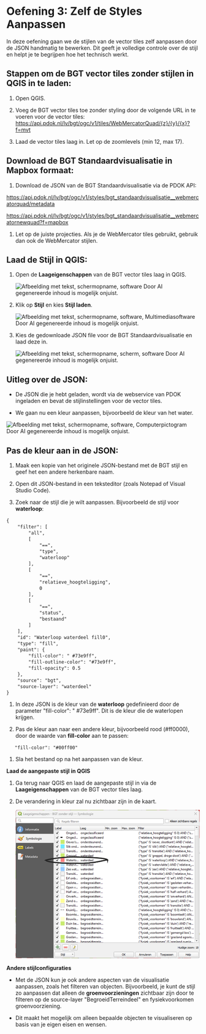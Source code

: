 # Oefening 3: Zelf de Styles Aanpassen

In deze oefening gaan we de stijlen van de vector tiles zelf aanpassen door de
JSON handmatig te bewerken. Dit geeft je volledige controle over de stijl en
helpt je te begrijpen hoe het technisch werkt.

## Stappen om de BGT vector tiles zonder stijlen in QGIS in te laden:

1.  Open QGIS.

2.  Voeg de BGT vector tiles toe zonder styling door de volgende URL in te
    voeren voor de vector tiles:
    https://api.pdok.nl/lv/bgt/ogc/v1/tiles/WebMercatorQuad/{z}/{y}/{x}?f=mvt

3.  Laad de vector tiles laag in. Let op de zoomlevels (min 12, max 17).

## Download de BGT Standaardvisualisatie in Mapbox formaat:

1.  Download de JSON van de BGT Standaardvisualisatie via de PDOK API:

<https://api.pdok.nl/lv/bgt/ogc/v1/styles/bgt_standaardvisualisatie__webmercatorquad/metadata>

<https://api.pdok.nl/lv/bgt/ogc/v1/styles/bgt_standaardvisualisatie__webmercatornewquad?f=mapbox>

1.  Let op de juiste projecties. Als je de WebMercator tiles gebruikt, gebruik
    dan ook de WebMercator stijlen.

## Laad de Stijl in QGIS:

1.  Open de **Laageigenschappen** van de BGT vector tiles laag in QGIS.

    ![Afbeelding met tekst, schermopname, software Door AI gegenereerde inhoud
    is mogelijk onjuist.](media/0e0bf901beef4543b89b8b90a239f337.png)

2.  Klik op **Stijl** en kies **Stijl laden**.

    ![Afbeelding met tekst, schermopname, software, Multimediasoftware Door AI
    gegenereerde inhoud is mogelijk
    onjuist.](media/b26d0ddeee20bcaa4dbbeab6334d2b6e.png)

3.  Kies de gedownloade JSON file voor de BGT Standaardvisualisatie en laad deze
    in.

    ![Afbeelding met tekst, schermopname, scherm, software Door AI gegenereerde
    inhoud is mogelijk onjuist.](media/6516dcb1b756e488bcb646642f92b5ef.png)

## Uitleg over de JSON:

-   De JSON die je hebt geladen, wordt via de webservice van PDOK ingeladen en
    bevat de stijlinstellingen voor de vector tiles.

-   We gaan nu een kleur aanpassen, bijvoorbeeld de kleur van het water.

![Afbeelding met tekst, schermopname, software, Computerpictogram Door AI
gegenereerde inhoud is mogelijk
onjuist.](media/ee2d3fac3828457864bd906afe6f8a7d.png)

## Pas de kleur aan in de JSON:

1.  Maak een kopie van het originele JSON-bestand met de BGT stijl en geef het
    een andere herkenbare naam.

2.  Open dit JSON-bestand in een teksteditor (zoals Notepad of Visual Studio
    Code).

3.  Zoek naar de stijl die je wilt aanpassen. Bijvoorbeeld de stijl voor
    **waterloop**:

~~~~~~~~~~~~~~~~~~~~~~~~~~~~~~~~~~~~~~~~~~~~~~~~~~~~~~~~~~~~~~~~~~~~~~~~~~~~~~~~
{
    "filter": [
        "all",
        [
            "==",
            "type",
            "waterloop"
        ],
        [
            "==",
            "relatieve_hoogteligging",
            0
        ],
        [
            "==",
            "status",
            "bestaand"
        ]
    ],
    "id": "Waterloop waterdeel fill0",
    "type": "fill",
    "paint": {
        "fill-color": " #73e9ff",
        "fill-outline-color": "#73e9ff",
        "fill-opacity": 0.5
    },
    "source": "bgt",
    "source-layer": "waterdeel"
}
~~~~~~~~~~~~~~~~~~~~~~~~~~~~~~~~~~~~~~~~~~~~~~~~~~~~~~~~~~~~~~~~~~~~~~~~~~~~~~~~

1.  In deze JSON is de kleur van de **waterloop** gedefinieerd door de parameter
    "fill-color": " \#73e9ff". Dit is de kleur die de waterlopen krijgen.

2.  Pas de kleur aan naar een andere kleur, bijvoorbeeld rood (\#ff0000), door
    de waarde van **fill-color** aan te passen:

~~~~~~~~~~~~~~~~~~~~~~~~~~~~~~~~~~~~~~~~~~~~~~~~~~~~~~~~~~~~~~~~~~~~~~~~~~~~~~~~
   "fill-color": "#00ff00"
~~~~~~~~~~~~~~~~~~~~~~~~~~~~~~~~~~~~~~~~~~~~~~~~~~~~~~~~~~~~~~~~~~~~~~~~~~~~~~~~

1.  Sla het bestand op na het aanpassen van de kleur.

**Laad de aangepaste stijl in QGIS**

1.  Ga terug naar QGIS en laad de aangepaste stijl in via de
    **Laageigenschappen** van de BGT vector tiles laag.

2.  De verandering in kleur zal nu zichtbaar zijn in de kaart.

    ![](media/82e1f6f7acdca6d9fa2016f14fa37cab.png)

**Andere stijlconfiguraties**

-   Met de JSON kun je ook andere aspecten van de visualisatie aanpassen, zoals
    het filteren van objecten. Bijvoorbeeld, je kunt de stijl zo aanpassen dat
    alleen de **groenvoorzieningen** zichtbaar zijn door te filteren op de
    source-layer "BegroeidTerreindeel" en fysiekvoorkomen groenvoorziening.

-   Dit maakt het mogelijk om alleen bepaalde objecten te visualiseren op basis
    van je eigen eisen en wensen.
